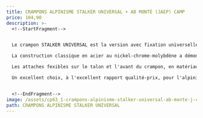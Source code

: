 ```yaml
---
title: CRAMPONS ALPINISME STALKER UNIVERSAL + AB MONTÉ (JAEP) CAMP
price: 104,90
description: >-
  <!--StartFragment-->


  Le crampon STALKER UNIVERSAL est la version avec fixation universelle du modèle Stalker Stalker. Nouveau look grâce à une peinture brillante très moderne et qui accroche davantage.\

  La construction classique en acier au nickel-chrome-molybdène a démontré sa résistance à l'épreuve du temps.\

  Les attaches fexibles sur le talon et l'avant du crampon, en matériau thermoplastique, et la nouvelle sangle robuste en nylon avec boucles métalliques, le rendent adapté à quasiment toutes les chaussures.\

  Un excellent choix, à l'excellent rapport qualité-prix, pour l'alpinisme en général et les randonnées sur glacier.


  <!--EndFragment-->
image: /assets/cp63_1-crampons-alpinisme-stalker-universal-ab-monte-j-camp.jpg
path: CRAMPONS ALPINISME STALKER UNIVERSAL
---
```

